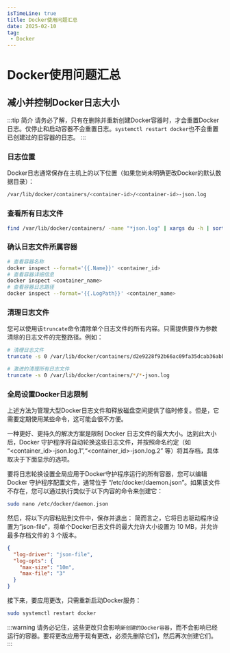 ```yaml
---
isTimeLine: true
title: Docker使用问题汇总
date: 2025-02-10
tag: 
 - Docker
---
```

# Docker使用问题汇总

## 减小并控制Docker日志大小
:::tip 简介
请务必了解，只有在删除并重新创建Docker容器时，才会重置Docker日志。仅停止和启动容器不会重置日志。`systemctl restart docker`也不会重置已创建过的旧容器的日志。
:::
### 日志位置
Docker日志通常保存在主机上的以下位置（如果您尚未明确更改Docker的默认数据目录）：
```sh
/var/lib/docker/containers/<container-id>/<container-id>-json.log
```
### 查看所有日志文件
```sh
find /var/lib/docker/containers/ -name "*json.log" | xargs du -h | sort -hr
```
### 确认日志文件所属容器
```sh
# 查看容器名称
docker inspect --format='{{.Name}}' <container_id>
# 查看容器详细信息
docker inspect <container_name>
# 查看容器日志路径
docker inspect --format='{{.LogPath}}' <container_name>
```
### 清理日志文件
您可以使用该`truncate`命令清除单个日志文件的所有内容。只需提供要作为参数清除的日志文件的完整路径。例如：
```sh
# 清理日志文件
truncate -s 0 /var/lib/docker/containers/d2e9228f92b66ac09fa35dcab36abba2eb4a7f46baa1d03b65d71ed8d42de977/d2e9228f92b66ac09fa35dcab36abba2eb4a7f46baa1d03b65d71ed8d42de977-json.log

# 激进的清理所有日志文件
truncate -s 0 /var/lib/docker/containers/*/*-json.log
```
### 全局设置Docker日志限制
上述方法为管理大型Docker日志文件和释放磁盘空间提供了临时修复。但是，它需要定期使用某些命令，这可能会很不方便。

一种更好、更持久的解决方案是限制 Docker 日志文件的最大大小。达到此大小后，Docker 守护程序将自动轮换这些日志文件，并按照命名约定（如 “<container_id>-json.log.1”,“<container_id>-json.log.2” 等）将其存档，具体取决于下面显示的选项。


要将日志轮换设置全局应用于Docker守护程序运行的所有容器，您可以编辑 Docker 守护程序配置文件，通常位于 “/etc/docker/daemon.json”。如果该文件不存在，您可以通过执行类似于以下内容的命令来创建它：

```sh
sudo nano /etc/docker/daemon.json
```
然后，将以下内容粘贴到文件中，保存并退出：
简而言之，它将日志驱动程序设置为“json-file”，将单个Docker日志文件的最大允许大小设置为 10 MB，并允许最多存档文件的 3 个版本。
```json
{
  "log-driver": "json-file",
  "log-opts": {
    "max-size": "10m",
    "max-file": "3"
  }
}
```

接下来，要应用更改，只需重新启动Docker服务：
```sh
sudo systemctl restart docker
```

:::warning 
请务必记住，这些更改只会影响`新创建的Docker容器`，而不会影响已经运行的容器。要将更改应用于现有更改，必须先删除它们，然后再次创建它们。
:::





